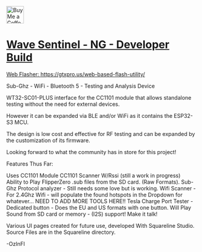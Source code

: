 <a href='https://ko-fi.com/ozinfl' target='_blank'><img height='35' style='border:0px;height:46px;' src='https://az743702.vo.msecnd.net/cdn/kofi3.png?v=0' border='0' alt='Buy Me a Coffee at ko-fi.com' />

# Wave Sentinel - NG - Developer Build

Web Flasher: https://gtxpro.us/web-based-flash-utility/

Sub-Ghz - WiFi - Bluetooth 5 - Testing and Analysis Device

WT32-SC01-PLUS interface for the CC1101 module that allows standalone testing without the need for external devices.

However it can be expanded via BLE and/or WiFi as it contains the ESP32-S3 MCU.

The design is low cost and effective for RF testing and can be expanded by the customization of its firmware.

Looking forward to what the community has in store for this project!


Features Thus Far: 

Uses CC1101 Module 
CC1101 Scanner W/Rssi (still a work in progress)
Ability to Play FlipperZero .sub files from the SD card. (Raw Formats).
Sub-Ghz Protocol analyzer - Still needs some love but is working. 
Wifi Scanner - For 2.4Ghz Wifi - will populate the found hotspots in the Dropdown for whatever... NEED TO ADD MORE TOOLS HERE!!
Tesla Charge Port Tester - Dedicated button - Does the EU and US formats with one button. 
Will Play Sound from SD card or memory -  (I2S) support!  Make it talk!

Various UI pages created for future use, developed With Squareline Studio. Source Files are in the Squareline directory.

-OzInFl
